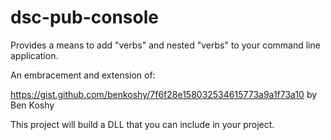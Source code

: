 # dsc-pub-console

Provides a means to add "verbs" and nested "verbs" to your command line application.

An embracement and extension of:

https://gist.github.com/benkoshy/7f6f28e158032534615773a9a1f73a10 by Ben Koshy

This project will build a DLL that you can include in your project.
